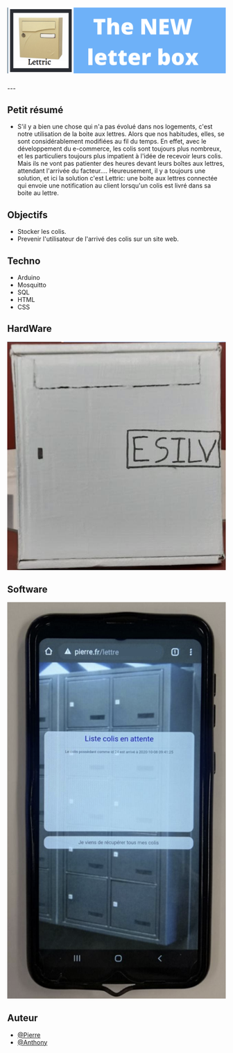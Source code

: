<h1 align="center">
  <img src="./Assets/header.png" alt="Lettric" />
</h1>
---

## Petit résumé

- S'il y a bien une chose qui n'a pas évolué dans nos logements, c'est notre utilisation de la boite aux lettres. Alors que nos habitudes, elles, se sont  considérablement modifiées au fil du temps. En effet, avec le développement du e-commerce, les colis sont toujours plus nombreux, et les particuliers toujours plus impatient à l'idée de recevoir leurs colis.  Mais ils ne vont pas patienter des heures devant leurs boîtes aux lettres, attendant l'arrivée du facteur.... Heureusement, il y a toujours une solution, et ici la solution c'est Lettric: une boite aux lettres connectée qui envoie une notification au client lorsqu'un colis est livré dans sa boite au lettre.

## Objectifs

- Stocker les colis.
- Prevenir l'utilisateur de l'arrivé des colis sur un site web.

## Techno

- Arduino
- Mosquitto
- SQL
- HTML
- CSS

## HardWare
<img src="./Assets/soft.png" alt="Lettric" />

## Software
<img src="./Assets/demo.png" alt="Lettric" />

## Auteur

- [@Pierre](https://github.com/Pierre-Portfolio)
- [@Anthony](https://github.com/Cyd-des-Tenebres)